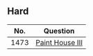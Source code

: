 ## Hard

|No. | Question|
|:---:|:----:|
|1473|[Paint House III][1473]|

[1473]:https://github.com/Ryanshyu/LeetCode/blob/main/3.Hard/1473.PaintHouseIII.cpp
